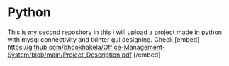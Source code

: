 # Python
This is my second repository in this i will upload a project made in python with mysql connectivity and tkinter gui designing.
Check 
[embed] https://github.com/bhookhakela/Office-Management-System/blob/main/Project_Description.pdf [/embed] 
